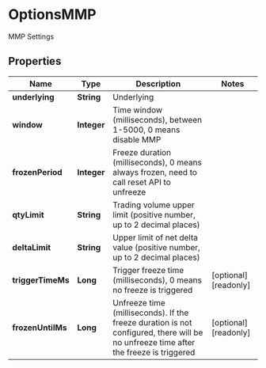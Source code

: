 
# OptionsMMP

MMP Settings

## Properties

Name | Type | Description | Notes
------------ | ------------- | ------------- | -------------
**underlying** | **String** | Underlying | 
**window** | **Integer** | Time window (milliseconds), between 1-5000, 0 means disable MMP | 
**frozenPeriod** | **Integer** | Freeze duration (milliseconds), 0 means always frozen, need to call reset API to unfreeze | 
**qtyLimit** | **String** | Trading volume upper limit (positive number, up to 2 decimal places) | 
**deltaLimit** | **String** | Upper limit of net delta value (positive number, up to 2 decimal places) | 
**triggerTimeMs** | **Long** | Trigger freeze time (milliseconds), 0 means no freeze is triggered |  [optional] [readonly]
**frozenUntilMs** | **Long** | Unfreeze time (milliseconds). If the freeze duration is not configured, there will be no unfreeze time after the freeze is triggered |  [optional] [readonly]

